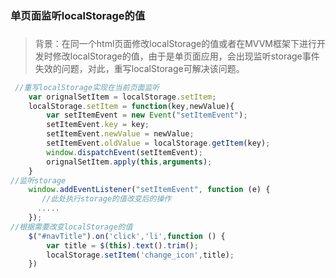 ### 单页面监听localStorage的值

### 
>背景：在同一个html页面修改localStorage的值或者在MVVM框架下进行开发时修改localStorage的值，由于是单页面应用，会出现监听storage事件失效的问题，对此，重写localStorage可解决该问题。


``` javascript
 //重写localStorage实现在当前页面监听
    var orignalSetItem = localStorage.setItem;
    localStorage.setItem = function(key,newValue){
        var setItemEvent = new Event("setItemEvent");
        setItemEvent.key = key;
        setItemEvent.newValue = newValue;
        setItemEvent.oldValue = localStorage.getItem(key);
        window.dispatchEvent(setItemEvent);
        orignalSetItem.apply(this,arguments);
    }
//监听storage
    window.addEventListener("setItemEvent", function (e) {
       //此处执行storage的值改变后的操作
      .....
    });
//根据需要改变localStorage的值
    $("#navTitle").on('click','li',function () {
        var title = $(this).text().trim();
        localStorage.setItem('change_icon',title);
    })
```
